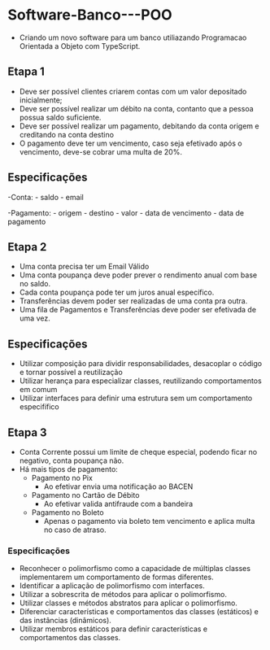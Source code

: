# Software-Banco---POO

 - Criando um novo software para um banco utiliazando Programacao Orientada a Objeto com TypeScript.

## Etapa 1

  - Deve ser possível clientes criarem contas com um valor depositado inicialmente;
  - Deve ser possível realizar um débito na conta, contanto que a pessoa possua saldo suficiente.
  - Deve ser possível realizar um pagamento, debitando da conta origem e creditando na conta destino
  - O pagamento deve ter um vencimento, caso seja efetivado após o vencimento, deve-se cobrar uma multa de 20%.

## Especificações 

  -Conta: 
    - saldo
    - email

  -Pagamento:
    - origem
    - destino
    - valor
    - data de vencimento
    - data de pagamento

## Etapa 2

  - Uma conta precisa ter um Email Válido
  - Uma conta poupança deve poder prever o rendimento anual com base no saldo.
  - Cada conta poupança pode ter um juros anual específico.
  - Transferências devem poder ser realizadas de uma conta pra outra.
  - Uma fila de Pagamentos e Transferências deve poder ser efetivada de uma vez.

## Especificações 

  - Utilizar composição para dividir responsabilidades, desacoplar o código e tornar possível a reutilização
  - Utilizar herança para especializar classes, reutilizando comportamentos em comum
  - Utilizar interfaces para definir uma estrutura sem um comportamento especifífico

## Etapa 3
  
  - Conta Corrente possui um limite de cheque especial, podendo ficar no negativo, conta poupança não. 
  - Há mais tipos de pagamento:
    - Pagamento no Pix
      - Ao efetivar envia uma notificação ao BACEN
    - Pagamento no Cartão de Débito
      - Ao efetivar valida antifraude com a bandeira
    - Pagamento no Boleto
      - Apenas o pagamento via boleto tem vencimento e aplica multa no caso de atraso.

### Especificações 

  - Reconhecer o polimorfismo como a capacidade de múltiplas classes implementarem um comportamento de formas diferentes.
  - Identificar a aplicação de polimorfismo com interfaces.
  - Utilizar a sobrescrita de métodos para aplicar o polimorfismo.
  - Utilizar classes e métodos abstratos para aplicar o polimorfismo.
  - Diferenciar características e comportamentos das classes (estáticos) e das instâncias (dinâmicos).
  - Utilizar membros estáticos para definir características e comportamentos das classes.

